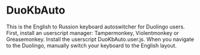 # DuoKbAuto
This is the English to Russion keyboard autoswitcher for Duolingo users.
First, install an userscript manager: Tampermonkey, Violentmonkey or Greasemonkey.
Install the userscript DuoKbAuto.user.js.
When you navigate to the Duolingo, manually switch your keyboard to the English layout.
